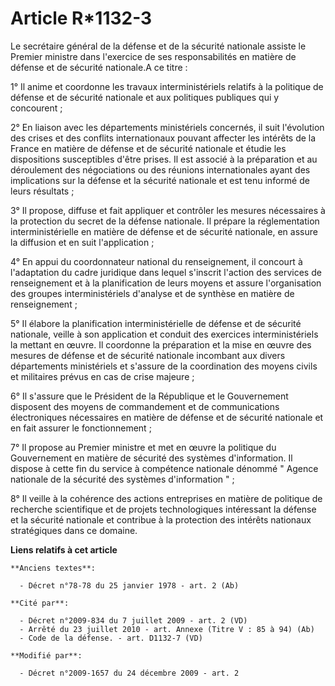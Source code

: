 # Article R*1132-3

Le secrétaire général de la défense et de la sécurité nationale assiste le Premier ministre dans l'exercice de ses
responsabilités en matière de défense et de sécurité nationale.A ce titre : 

1° Il anime et coordonne les travaux interministériels relatifs à la politique de défense et de sécurité nationale et aux
politiques publiques qui y concourent ; 

2° En liaison avec les départements ministériels concernés, il suit l'évolution des crises et des conflits internationaux
pouvant affecter les intérêts de la France en matière de défense et de sécurité nationale et étudie les dispositions
susceptibles d'être prises. Il est associé à la préparation et au déroulement des négociations ou des réunions
internationales ayant des implications sur la défense et la sécurité nationale et est tenu informé de leurs résultats ; 

3° Il propose, diffuse et fait appliquer et contrôler les mesures nécessaires à la protection du secret de la défense
nationale. Il prépare la réglementation interministérielle en matière de défense et de sécurité nationale, en assure la
diffusion et en suit l'application ; 

4° En appui du coordonnateur national du renseignement, il concourt à l'adaptation du cadre juridique dans lequel s'inscrit
l'action des services de renseignement et à la planification de leurs moyens et assure l'organisation des groupes
interministériels d'analyse et de synthèse en matière de renseignement ; 

5° Il élabore la planification interministérielle de défense et de sécurité nationale, veille à son application et conduit
des exercices interministériels la mettant en œuvre. Il coordonne la préparation et la mise en œuvre des mesures de défense
et de sécurité nationale incombant aux divers départements ministériels et s'assure de la coordination des moyens civils et
militaires prévus en cas de crise majeure ; 

6° Il s'assure que le Président de la République et le Gouvernement disposent des moyens de commandement et de communications
électroniques nécessaires en matière de défense et de sécurité nationale et en fait assurer le fonctionnement ; 

7° Il propose au Premier ministre et met en œuvre la politique du Gouvernement en matière de sécurité des systèmes
d'information. Il dispose à cette fin du service à compétence nationale dénommé " Agence nationale de la sécurité des
systèmes d'information " ; 

8° Il veille à la cohérence des actions entreprises en matière de politique de recherche scientifique et de projets
technologiques intéressant la défense et la sécurité nationale et contribue à la protection des intérêts nationaux
stratégiques dans ce domaine.

**Liens relatifs à cet article**

	**Anciens textes**:

	  - Décret n°78-78 du 25 janvier 1978 - art. 2 (Ab)

	**Cité par**:

	  - Décret n°2009-834 du 7 juillet 2009 - art. 2 (VD)
	  - Arrêté du 23 juillet 2010 - art. Annexe (Titre V : 85 à 94) (Ab)
	  - Code de la défense. - art. D1132-7 (VD)

	**Modifié par**:

	  - Décret n°2009-1657 du 24 décembre 2009 - art. 2
